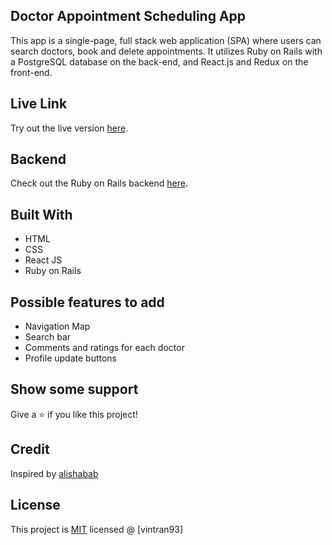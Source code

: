 ## Doctor Appointment Scheduling App

This app is a single-page, full stack web application (SPA) where users can search doctors, book and delete appointments.
It utilizes Ruby on Rails with a PostgreSQL database on the back-end, and React.js and Redux on the front-end.

## Live Link

Try out the live version [here](https://vintran93.github.io/appointments_client/).

## Backend

Check out the Ruby on Rails backend [here](https://github.com/vintran93/appointments_backend).

## Built With

* HTML
* CSS
* React JS
* Ruby on Rails

## Possible features to add
* Navigation Map
* Search bar
* Comments and ratings for each doctor
* Profile update buttons

## Show some support

Give a ⭐️ if you like this project!

## Credit
Inspired by [alishabab](https://github.com/alishabab/appointment-booking-frontend)

## License

This project is [MIT](https://opensource.org/licenses/MIT) licensed @ [vintran93]



